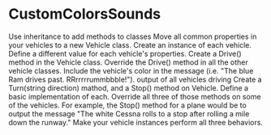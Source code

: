 # CustomColorsSounds
Use inheritance to add methods to classes
Move all common properties in your vehicles to a new Vehicle class.
Create an instance of each vehicle.
Define a different value for each vehicle's properties.
Create a Drive() method in the Vehicle class.
Override the Drive() method in all the other vehicle classes. Include the vehicle's color in the message (i.e. "The blue Ram drives past. RRrrrrrummbbble!"). output of all vehicles driving
Create a Turn(string direction) mathod, and a Stop() method on Vehicle. Define a basic implementation of each.
Override all three of those methods on some of the vehicles. For example, the Stop() method for a plane would be to output the message "The white Cessna rolls to a stop after rolling a mile down the runway."
Make your vehicle instances perform all three behaviors.

